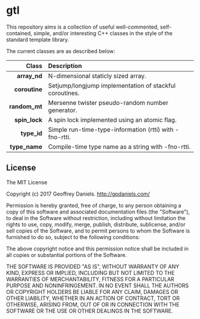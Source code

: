 
# gtl #

This repository aims is a collection of useful well-commented, self-contained, simple, and/or interesting C++ classes in the style of the standard template library.

The current classes are as described below:

| Class             | Description                                              |
|------------------:|:---------------------------------------------------------|
| **array_nd**      | N-dimensional staticly sized array.                      |
| **coroutine**     | Setjump/longjump implementation of stackful coroutines.  |
| **random_mt**     | Mersenne twister pseudo-random number generator.         | 
| **spin_lock**     | A spin lock implemented using an atomic flag.            | 
| **type_id**       | Simple run-time-type-information (rtti) with -fno-rtti.  |
| **type_name**     | Compile-time type name as a string with -fno-rtti.       |

## License ##

The MIT License

Copyright (c) 2017 Geoffrey Daniels. http://gpdaniels.com/

Permission is hereby granted, free of charge, to any person obtaining a copy
of this software and associated documentation files (the "Software"), to deal
in the Software without restriction, including without limitation the rights
to use, copy, modify, merge, publish, distribute, sublicense, and/or sell
copies of the Software, and to permit persons to whom the Software is
furnished to do so, subject to the following conditions:

The above copyright notice and this permission notice shall be included in
all copies or substantial portions of the Software.

THE SOFTWARE IS PROVIDED "AS IS", WITHOUT WARRANTY OF ANY KIND, EXPRESS OR
IMPLIED, INCLUDING BUT NOT LIMITED TO THE WARRANTIES OF MERCHANTABILITY,
FITNESS FOR A PARTICULAR PURPOSE AND NONINFRINGEMENT. IN NO EVENT SHALL THE
AUTHORS OR COPYRIGHT HOLDERS BE LIABLE FOR ANY CLAIM, DAMAGES OR OTHER
LIABILITY, WHETHER IN AN ACTION OF CONTRACT, TORT OR OTHERWISE, ARISING FROM,
OUT OF OR IN CONNECTION WITH THE SOFTWARE OR THE USE OR OTHER DEALINGS IN
THE SOFTWARE.
